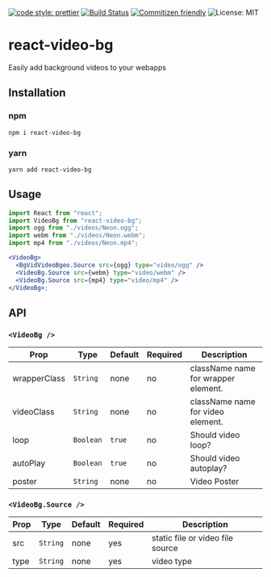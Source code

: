 [![code style: prettier](https://img.shields.io/badge/code_style-prettier-ff69b4.svg)](https://github.com/prettier/prettier)
[![Build Status](https://travis-ci.org/samAbeywickrama/react-video-bg.svg?branch=master)](https://travis-ci.org/samAbeywickrama/react-video-bg)
[![Commitizen friendly](https://img.shields.io/badge/commitizen-friendly-brightgreen.svg)](http://commitizen.github.io/cz-cli/)
![License: MIT](https://img.shields.io/badge/License-MIT-blue.svg)

# react-video-bg

Easily add background videos to your webapps

## Installation

### npm

`npm i react-video-bg`

### yarn

`yarn add react-video-bg`

## Usage

```jsx
import React from "react";
import VideoBg from "react-video-bg";
import ogg from "./videos/Neon.ogg";
import webm from "./videos/Neon.webm";
import mp4 from "./videos/Neon.mp4";

<VideoBg>
  <BgVidVideoBgeo.Source src={ogg} type="video/ogg" />
  <VideoBg.Source src={webm} type="video/webm" />
  <VideoBg.Source src={mp4} type="video/mp4" />
</VideoBg>;
```

## API

### `<VideoBg />`

| Prop         | Type      | Default | Required | Description                         |
| ------------ | --------- | ------- | -------- | ----------------------------------- |
| wrapperClass | `String`  | none    | no       | className name for wrapper element. |
| videoClass   | `String`  | none    | no       | className name for video element.   |
| loop         | `Boolean` | `true`  | no       | Should video loop?                  |
| autoPlay     | `Boolean` | `true`  | no       | Should video autoplay?              |
| poster       | `String`  | none    | no       | Video Poster                        |

### `<VideoBg.Source />`

| Prop | Type     | Default | Required | Description                      |
| ---- | -------- | ------- | -------- | -------------------------------- |
| src  | `String` | none    | yes      | static file or video file source |
| type | `String` | none    | yes      | video type                       |
